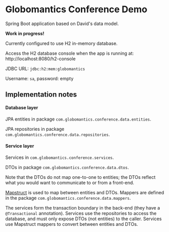 # Globomantics Conference Demo

Spring Boot application based on David's data model.

**Work in progress!**

Currently configured to use H2 in-memory database.

Access the H2 database console when the app is running at: http://localhost:8080/h2-console

JDBC URL: `jdbc:h2:mem:globomantics`

Username: `sa`, password: empty

## Implementation notes

#### Database layer

JPA entities in package `com.globomantics.conference.data.entities`.

JPA repositories in package `com.globomantics.conference.data.repositories`.

#### Service layer

Services in `com.globomantics.conference.services`.

DTOs in package `com.globomantics.conference.data.dtos`.

Note that the DTOs do not map one-to-one to entities; the DTOs reflect what you would want to communicate to or from a front-end.

[Mapstruct](https://mapstruct.org/) is used to map between entities and DTOs. Mappers are defined in the package `com.globomantics.conference.data.mappers`.

The services form the transaction boundary in the back-end (they have a `@Transactional` annotation).
Services use the repositories to access the database, and must only expose DTOs (not entities) to the caller.
Services use Mapstruct mappers to convert between entities and DTOs.
